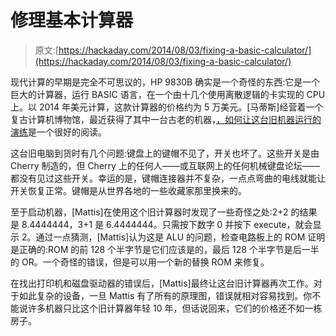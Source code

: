 # 修理基本计算器

> 原文:[https://hackaday.com/2014/08/03/fixing-a-basic-calculator/](https://hackaday.com/2014/08/03/fixing-a-basic-calculator/)

现代计算的早期是完全不可思议的，HP 9830B 确实是一个奇怪的东西:它是一个巨大的计算器，运行 BASIC 语言，在一个由十几个使用离散逻辑的卡实现的 CPU 上。以 2014 年美元计算，这款计算器的价格约为 5 万美元。[马蒂斯]经营着一个复古计算机博物馆，最近获得了其中一台古老的机器，[，如何让这台旧机器运行的演练](http://www.datormuseum.se/computers/hewlett-packard/hp9830)是一个很好的阅读。

这台旧电脑到货时有几个问题:键盘上的键帽不见了，开关也坏了。这些开关是由 Cherry 制造的，但 Cherry 上的任何人——或互联网上的任何机械键盘论坛——都没有见过这些开关。幸运的是，键帽连接器并不复杂，一点点弯曲的电线就能让开关恢复正常。键帽是从世界各地的一些收藏家那里换来的。

至于启动机器，[Mattis]在使用这个旧计算器时发现了一些奇怪之处:2+2 的结果是 8.4444444，3+1 是 6.4444444。只需按下数字 0 并按下 execute，就会显示 2。通过一点猜测，[Mattis]认为这是 ALU 的问题，检查电路板上的 ROM 证明是正确的:ROM 的前 128 个半字节是它们应该是的，最后 128 个半字节是后一半的 OR。一个奇怪的错误，但是可以用一个新的替换 ROM 来修复。

在找出打印机和磁盘驱动器的错误后，[Mattis]最终让这台旧计算器再次工作。对于如此复杂的设备，一旦 Mattis 有了所有的原理图，错误就相对容易找到。你不能说许多机器只比这个旧计算器年轻 10 年，但话说回来，它们的价格还不如一栋房子。